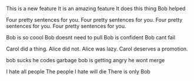 This is a new feature
It is an amazing feature
It does this thing
Bob helped

Four pretty sentences for you.
Four pretty sentences for you.
Four pretty sentences for you.
Four pretty sentences for you.

Bob is so coool
Bob doesnt need to pull
Bob is confident
Bob cant fail

Carol did a thing.
Alice did not.
Alice was lazy.
Carol deserves a promotion.

bob sucks
he codes garbage
bob is getting angry
he wont merge

I hate all people
The people I hate will die
There is only Bob
